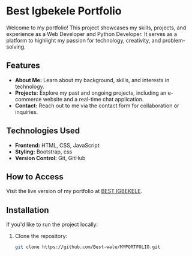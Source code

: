 # Best Igbekele Portfolio

Welcome to my portfolio! This project showcases my skills, projects, and experience as a Web Developer and Python Developer. It serves as a platform to highlight my passion for technology, creativity, and problem-solving.

## Features

- **About Me:** Learn about my background, skills, and interests in technology.
- **Projects:** Explore my past and ongoing projects, including an e-commerce website and a real-time chat application.
- **Contact:** Reach out to me via the contact form for collaboration or inquiries.

## Technologies Used

- **Frontend:** HTML, CSS, JavaScript
- **Styling:** Bootstrap, css
- **Version Control:** Git, GitHub

## How to Access

Visit the live version of my portfolio at [BEST IGBEKELE]( https://best-wale.github.io/BEST-IGBEKELE/).

## Installation

If you'd like to run the project locally:
1. Clone the repository:
   ```bash
   git clone https://github.com/Best-wale/MYPORTFOLIO.git
